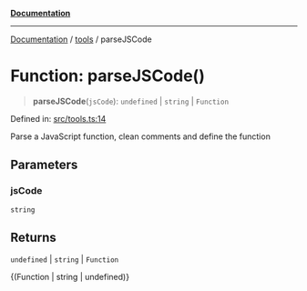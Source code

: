 [**Documentation**](https://raw.githubusercontent.com/Christian-Me/obsidian-front-matter-automate/main/doc/README.md)

***

[Documentation](https://raw.githubusercontent.com/Christian-Me/obsidian-front-matter-automate/main/doc/README.md) / [tools](https://raw.githubusercontent.com/Christian-Me/obsidian-front-matter-automate/main/doc/tools/README.md) / parseJSCode

# Function: parseJSCode()

> **parseJSCode**(`jsCode`): `undefined` \| `string` \| `Function`

Defined in: [src/tools.ts:14](https://github.com/Christian-Me/folder-to-tags-plugin/blob/ea97d76ce7b235ca1e3494401efc98e537acc1fb/src/tools.ts#L14)

Parse a JavaScript function, clean comments and define the function

## Parameters

### jsCode

`string`

## Returns

`undefined` \| `string` \| `Function`

{(Function | string | undefined)}
